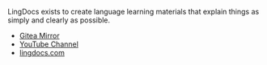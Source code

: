 LingDocs exists to create language learning materials that explain things as simply and clearly as possible.

- [Gitea Mirror](https://gitea.lingdocs.com/lingdocs)
- [YouTube Channel](https://www.youtube.com/@lingdocs)
- [lingdocs.com](https://www.lingdocs.com)
